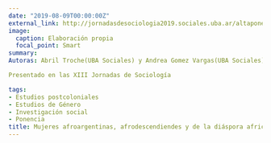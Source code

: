 ```yaml
---
date: "2019-08-09T00:00:00Z"
external_link: http://jornadasdesociologia2019.sociales.uba.ar/altaponencia/?acciones2=ver&id_mesa=3&id_ponencia=1355
image:
  caption: Elaboración propia
  focal_point: Smart
summary: 
Autoras: Abril Troche(UBA Sociales) y Andrea Gomez Vargas(UBA Sociales)

Presentado en las XIII Jornadas de Sociología

tags:
- Estudios postcoloniales
- Estudios de Género
- Investigación social
- Ponencia
title: Mujeres afroargentinas, afrodescendiendes y de la diáspora africana: luchas y resistencias en la Argentina del siglo XXI
---
```

